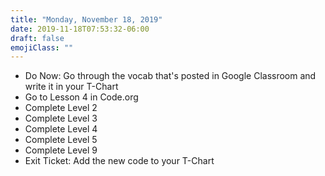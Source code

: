 ```yaml
---
title: "Monday, November 18, 2019"
date: 2019-11-18T07:53:32-06:00
draft: false
emojiClass: ""
---
```


- Do Now: Go through the vocab that's posted in Google Classroom and write it in your T-Chart
- Go to Lesson 4 in Code.org
- Complete Level 2
- Complete Level 3
- Complete Level 4
- Complete Level 5
- Complete Level 9
- Exit Ticket: Add the new code to your T-Chart